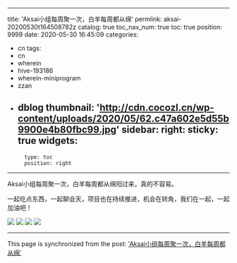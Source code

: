 
---
title: 'Aksai小组每周聚一次，白羊每周都从绵'
permlink: aksai-20200530t164508782z
catalog: true
toc_nav_num: true
toc: true
position: 9999
date: 2020-05-30 16:45:09
categories:
- cn
tags:
- cn
- wherein
- hive-193186
- wherein-miniprogram
- zzan
- dblog
thumbnail: 'http://cdn.cocozl.cn/wp-content/uploads/2020/05/62.c47a602e5d55b9900e4b80fbc99.jpg'
sidebar:
    right:
        sticky: true
widgets:
    -
        type: toc
        position: right
---


Aksai小组每周聚一次，白羊每周都从绵阳过来，真的不容易。

一起吃点东西，一起聊会天，项目也在持续推进，机会在转角，我们在一起，一起加油吧！

<img src="http://cdn.cocozl.cn/wp-content/uploads/2020/05/62.c47a602e5d55b9900e4b80fbc99.jpg" />

<img src="http://cdn.cocozl.cn/wp-content/uploads/2020/05/99.f4d816bbdb40d1028b7590c71f5.jpg" />

<img src="http://cdn.cocozl.cn/wp-content/uploads/2020/05/53.efe37c273f47dea3c57c8e79a9a.jpg" />

<img src="http://cdn.cocozl.cn/wp-content/uploads/2020/05/33.b0d23e298d81ba594f250795cae.jpg" />

- - -

This page is synchronized from the post: ['Aksai小组每周聚一次，白羊每周都从绵'](https://steemit.com/@iguazi123/aksai-20200530t164508782z)
